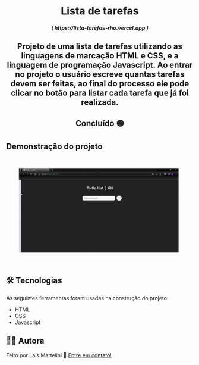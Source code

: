 <h1 align="center">Lista de tarefas</h1>

<h5 align= "center">( https://lista-tarefas-rho.vercel.app )</h5>

<h2 align="center">
    Projeto de uma lista de tarefas utilizando as linguagens de marcação HTML e CSS, e a linguagem de programação Javascript. Ao entrar no projeto o usuário escreve quantas tarefas devem ser feitas, ao final do processo ele pode clicar no botão para listar cada tarefa que já foi realizada.
</h2>

<h2 align="center"> 
	Concluído 🟢
</h2>

<h2> 
	Demonstração do projeto
</h2>
<img src="imagens/lista-de-tarefas.gif" alt="Demonstração do projeto">

<h2> 
	 🛠 Tecnologias
</h2>

As seguintes ferramentas foram usadas na construção do projeto:

- HTML
- CSS
- Javascript


## 👩🏻 Autora

Feito por Laís Martelini 👋 [Entre em contato!](https://www.linkedin.com/in/la%C3%ADs-martelini-12ab66226/)
